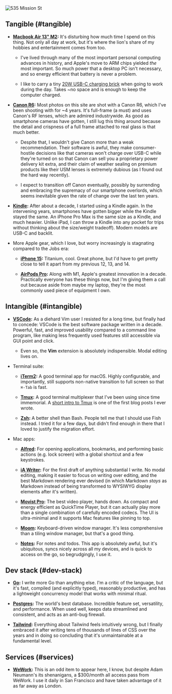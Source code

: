 <div class="my-16
            ml-[calc(-1rem)] mr-[calc(-1rem)] w-[calc(100%+2rem)]
            lg:mr-[calc(-75px)] lg:ml-[calc(-2rem-75px)] lg:w-[calc(100%+2rem+2*75px)]
            xl:mr-[calc(-150px)] xl:ml-[calc(-2rem-150px)] xl:w-[calc(100%+2rem+2*150px)]
            ">
    <img src="/photographs/sequences/073_large.jpg" alt="535 Mission St" class="lg:rounded-lg w-full">
</div>

<!--
<div class="no-prose">

<ul class="flex list-inside list-none not-prose p-0">
    <li class="font-sans not-prose pl-0 pr-3">Nav &rt;&rt;</li>
    <li class="font-bold font-sans not-prose pl-0 pr-3"><a href="#tangible" class="border-b-[1px] border-slate-500">Tangible</a>
    <li class="font-bold font-sans not-prose pl-0 pr-3"><a href="#intangible" class="border-b-[1px] border-slate-500">Intangible</a>
    <li class="font-bold font-sans not-prose pl-0 pr-3"><a href="#dev-stack" class="border-b-[1px] border-slate-500">Dev stack</a>
    <li class="font-bold font-sans not-prose pl-0 pr-3"><a href="#services" class="border-b-[1px] border-slate-500">Services</a>
</ul>

</div>
-->

## Tangible (#tangible)

* **<span id="macbook-air">[Macbook Air 13" M2](#macbook-air):</span>** It's disturbing how much time I spend on this thing. Not only all day at work, but it's where the lion's share of my hobbies and entertainment comes from too. 

    * I've lived through many of the most important personal computing advances in history, and Apple's move to ARM chips yielded _the_ most important. So much power that a desktop PC isn't necessary, and so energy efficient that battery is never a problem.

    * I like to carry a tiny [20W USB-C charging brick](https://www.apple.com/shop/product/MHJA3AM/A/20w-usb-c-power-adapter) when going to work during the day. Takes ~no space and is enough to keep the computer charged.

* **<span id="canon-r6">[Canon R6](#canon-r6):</span>** Most photos on this site are shot with a Canon R6, which I've been shooting with for ~4 years. It's full-frame (a must) and uses Canon's RF lenses, which are admired industrywide. As good as smartphone cameras have gotten, I still lug this thing around because the detail and crispness of a full frame attached to real glass is that much better.

    * Despite that, I wouldn't give Canon more than a weak recommendation. Their software is awful, they make consumer-hostile decisions like that cameras won't charge over USB-C while they're turned on so that Canon can sell you a proprietary power delivery kit extra, and their claim of weather sealing on premium products like their USM lenses is extremely dubious (as I found out the hard way recently).

    * I expect to transition off Canon eventually, possibly by surrending and embracing the supremacy of our smartphone overlords, which seems inevitable given the rate of change over the last ten years.

* **<span id="kindle">[Kindle](#kindle):</span>** After about a decade, I started using a Kindle again. In the intervening years, smartphones have gotten bigger while the Kindle stayed the same. An iPhone Pro Max is the same size as a Kindle, and much heavier. Unlike iPad, I can throw a Kindle into any pocket for trips without thinking about the size/weight tradeoff). Modern models are USB-C and backlit.

* More Apple gear, which I love, but worry increasingly is stagnating compared to the Jobs era:

    * **<span id="iphone">[iPhone 15](#iphone):</span>**  Titanium, cool. Great phone, but I'd have to get pretty close to tell it apart from my previous 12, 13, and 14.

    * **<span id="airpods-pro">[AirPods Pro](#airpods-pro):</span>**  Along with M1, Apple's greatest innovation in a decade. Practically everyone has these things now, but I'm giving them a call out because aside from maybe my laptop, they're the most commonly used piece of equipment I own.

## Intangible (#intangible)

* **<span id="vscode">[VSCode](#vscode):</span>** As a diehard Vim user I resisted for a long time, but finally had to concede: VSCode is the best software package written in a decade. Powerful, fast, and improved usability compared to a command line program, like making less frequently used features still accessible via GUI point and click.

    * Even so, the **Vim** extension is absolutely indispensible. Modal editing lives on.

* Terminal suite:

    * **<span id="iterm2">[iTerm2](#iterm2):</span>** A good terminal app for macOS. Highly configurable, and importantly, still supports non-native transition to full screen so that `⌘-Tab` is fast.

    * **<span id="tmux">[Tmux](#tmux):</span>** A good terminal multiplexer that I've been using since time immemorial. A [short intro to Tmux](https://mutelight.org/practical-tmux) is one of the first blog posts I ever wrote.

    * **<span id="zsh">[Zsh](#zsh):</span>** A better shell than Bash. People tell me that I should use Fish instead. I tried it for a few days, but didn't find enough in there that I loved to justify the migration effort.

* Mac apps:

    * **<span id="alfred">[Alfred](#alfred):</span>** For opening applications, bookmarks, and performing basic actions (e.g. lock screen) with a global shortcut and a few keystrokes.

    * **<span id="ia-writer">[iA Writer](#ia-writer):</span>** For the first draft of anything substantial I write. No modal editing, making it easier to focus on writing over editing, and the best Markdown rendering ever devised (in which Markdown _stays_ as Markdown instead of being transformed to WYSIWYG display elements after it's written).

    * **<span id="movist-pro">[Movist Pro](#movist-pro):</span>** The best video player, hands down. As compact and energy efficient as QuickTime Player, but it can actually play more than a single combination of carefully encoded codecs. The UI is ultra-minimal and it supports Mac features like pinning to top.

    * **<span id="moom">[Moom](#moom):</span>** Keyboard-driven window manager. It's less comprehensive than a tiling window manager, but that's a good thing.

    * **<span id="notes">[Notes](#notes):</span>** For notes and todos. This app is absolutely awful, but it's ubiquitous, syncs nicely across all my devices, and is quick to access on the go, so begrudgingly, I use it.

## Dev stack (#dev-stack)

* **<span id="go">[Go](#go):</span>** I write more Go than anything else. I'm a critic of the language, but it's fast, compiled (and explicitly typed), reasonably productive, and has a lightweight concurrency model that works with minimal ritual.

* **<span id="postgres">[Postgres](#postgres):</span>** The world's best database. Incredible feature set, versatility, and performance. When used well, keeps data streamlined and consistent, and acts as an anti-bug firewall.

* **<span id="tailwind">[Tailwind](#tailwind):</span>** Everything about Tailwind feels intuitively wrong, but I finally embraced it after writing tens of thousands of lines of CSS over the years and in doing so concluding that it's unmaintainable at a fundamental level.

## Services (#services)

* **<span id="wework">[WeWork](#wework):</span>** This is an odd item to appear here, I know, but despite Adam Neumann's its shenanigans, a $300/month all access pass from WeWork. I use it daily in San Francisco and have taken advantage of it as far away as London.